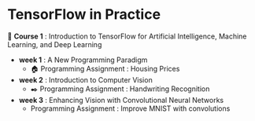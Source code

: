 # TensorFlow in Practice
:pushpin: **Course 1** : Introduction to TensorFlow for Artificial Intelligence, Machine Learning, and Deep Learning
- **week 1** : A New Programming Paradigm
    - :house: Programming Assignment : Housing Prices
- **week 2** : Introduction to Computer Vision
    - :black_nib: Programming Assignment : Handwriting Recognition
- **week 3** : Enhancing Vision with Convolutional Neural Networks
    - Programming Assignment : Improve MNIST with convolutions
